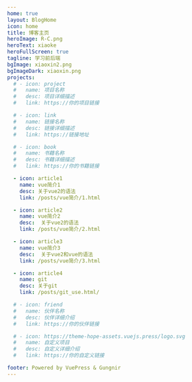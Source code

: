 ```yaml
---
home: true
layout: BlogHome
icon: home
title: 博客主页
heroImage: R-C.png
heroText: xiaoke
heroFullScreen: true
tagline: 学习前后端
bgImage: xiaoxin2.png
bgImageDark: xiaoxin.png
projects:
  # - icon: project
  #   name: 项目名称
  #   desc: 项目详细描述
  #   link: https://你的项目链接

  # - icon: link
  #   name: 链接名称
  #   desc: 链接详细描述
  #   link: https://链接地址

  # - icon: book
  #   name: 书籍名称
  #   desc: 书籍详细描述
  #   link: https://你的书籍链接

  - icon: article1
    name: vue简介1
    desc: 关于vue2的语法
    link: /posts/vue简介/1.html

  - icon: article2
    name: vue简介2
    desc:  关于vue2的语法
    link: /posts/vue简介/2.html

  - icon: article3
    name: vue简介3
    desc:  关于vue2和vue的语法
    link: /posts/vue简介/3.html

  - icon: article4
    name: git
    desc: 关于git
    link: /posts/git_use.html/

  # - icon: friend
  #   name: 伙伴名称
  #   desc: 伙伴详细介绍
  #   link: https://你的伙伴链接

  # - icon: https://theme-hope-assets.vuejs.press/logo.svg
  #   name: 自定义项目
  #   desc: 自定义详细介绍
  #   link: https://你的自定义链接

footer: Powered by VuePress & Gungnir
---
```





